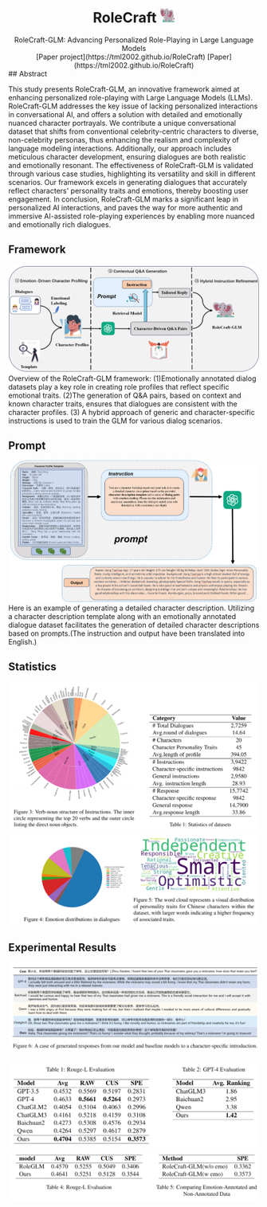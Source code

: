 <h1 align="center">
  RoleCraft <img src="./assets/logo.png" width="30" height="30" />
</h1>

<div align="center">
  RoleCraft-GLM: Advancing Personalized Role-Playing in Large Language Models
</div>

<div align="center">
 [Paper project](https://tml2002.github.io/RoleCraft)
 [Paper](https://tml2002.github.io/RoleCraft)
</div>
## Abstract

This study presents RoleCraft-GLM, an innovative framework aimed at enhancing personalized role-playing with Large Language Models (LLMs). RoleCraft-GLM addresses the key issue of lacking personalized interactions in  conversational AI, and offers a solution with detailed and emotionally nuanced character portrayals. We contribute a unique conversational dataset that shifts from conventional celebrity-centric characters to diverse, non-celebrity personas, thus enhancing the realism and complexity of language modeling interactions. Additionally, our approach includes meticulous character development, ensuring dialogues are both realistic and emotionally resonant. The effectiveness of RoleCraft-GLM is validated through various case studies, highlighting its versatility and skill in different scenarios. Our framework excels in generating dialogues that accurately reflect characters' personality traits and emotions, thereby boosting user engagement. In conclusion, RoleCraft-GLM marks a significant leap in personalized AI interactions, and paves the way for more authentic and immersive AI-assisted role-playing experiences by enabling more nuanced and emotionally rich dialogues.

## Framework
![Framework Image1](./assets/framework.png)
Overview of the RoleCraft-GLM framework: (1)Emotionally annotated dialog datasets play a key role in creating role profiles that reflect specific emotional traits. (2)The generation of Q\&A pairs, based on context and known character traits, ensures that dialogues are consistent with the character profiles. (3) A hybrid approach of generic and character-specific instructions is used to train the GLM for various dialog scenarios.

## Prompt
![Framework Image2](./assets/prompt.png)
Here is an example of generating a detailed character description. Utilizing a character description template along with an emotionally annotated dialogue dataset facilitates the generation of detailed character descriptions based on prompts.(The instruction and output have been translated into English.)

## Statistics
![Statistics Image 1](./assets/statistic1.png)
![Statistics Image 2](./assets/statistic2.png)

## Experimental Results
![Experimental Results Image 1](./assets/case.png)

![Experimental Results Image 2](./assets/result1.png)
![Experimental Results Image 3](./assets/result2.png)


